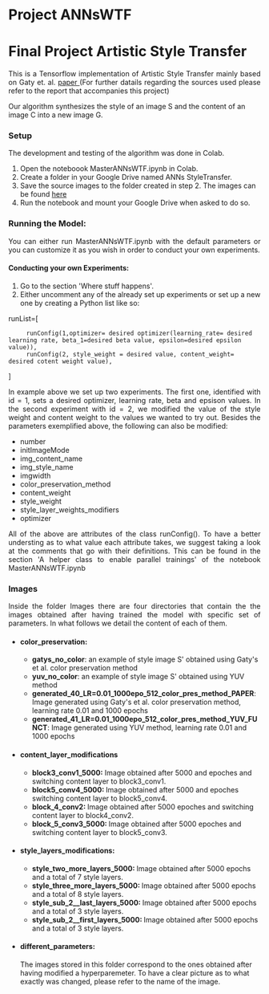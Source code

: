 # Project ANNsWTF
<h1>Final Project Artistic Style Transfer </h1>

<p  align="justify">This is a Tensorflow implementation of Artistic Style Transfer mainly based on Gaty et. al. <a href="https://arxiv.org/abs/1508.06576"> paper </a>(For further datails regarding the sources used please refer to the report that accompanies this project)

Our algorithm synthesizes the style of an image S and the content of an image C into a new image G. </p>




<h3> Setup</h3>
<div>
 
The development and testing of the algorithm was done in Colab.
 
<ol>
 <li> Open the noteboook MasterANNsWTF.ipynb in Colab. </li>
 <li>Create a folder in your Google Drive named ANNs StyleTransfer.</li>
 <li>Save the source images to the folder created in step 2. The images can be found <a href="https://github.com/yesidc/ProjectANNsWTF/tree/main/source_img"> here </a></li>
 <li> Run the notebook and mount your Google Drive when asked to do so. </li>
</ol>
</div>


<h3>Running the Model:</h3>

<p  align="justify">You can either run MasterANNsWTF.ipynb with the default parameters or you can customize it as you wish 
in order to conduct your own experiments. </p>


<h4>Conducting your own Experiments: </h4>
<ol>
         <li> Go to the section 'Where stuff happens'. </li>
         <li>Either uncomment any of the already set up experiments or set up a new one by creating a Python list like so: </li>
</ol>
runList=[

         runConfig(1,optimizer= desired optimizer(learning_rate= desired learning rate, beta_1=desired beta value, epsilon=desired epsilon value)),
         runConfig(2, style_weight = desired value, content_weight= desired cotent weight value),
      
]

<p  align="justify">In example above we set up two experiments. The first one, identified with id = 1, sets a desired optimizer, learning rate, beta and epsison values. 
In the second experiment with id = 2, we modified the value of the style weight and content weight to the values we wanted to try out. 
Besides the parameters exemplified above, the following can also be modified: </p>

<ul>
         <li>number </li>

<li> initImageMode </li>

<li> img_content_name </li>

<li> img_style_name </li>

<li> imgwidth </li>

<li> color_preservation_method </li>

<li> content_weight </li>

<li> style_weight </li>

<li> style_layer_weights_modifiers </li>

<li> optimizer </li>
</ul>                

<p align= "justify"> All of the above are attributes of the class runConfig(). To have a better understing as to what value each attribute
takes, we suggest taking a look at the comments that go with their definitions. This can be found in the section
'A helper class to enable parallel trainings' of the notebook MasterANNsWTF.ipynb</p>

<h3>Images </h3>
<p align= "justify"> Inside the folder Images there are four directories that contain the the images obtained after having trained the
model with specific set of parameters. In what follows we detail the content of each of them.</p>
<ul>
 <li><p align= "justify"> <h4>color_preservation:</h4> <ul><li><strong>gatys_no_color</strong>: an example of style image S' obtained using Gaty's et al. color preservation method </li>
  <li><strong>yuv_no_color</strong>: an example of style image S' obtained using YUV method</li>
  <li><strong>generated_40_LR=0.01_1000epo_512_color_pres_method_PAPER</strong>: Image generated using Gaty's et al. color preservation method, learning rate 0.01
   and 1000 epochs</li><li> <strong>generated_41_LR=0.01_1000epo_512_color_pres_method_YUV_FUNCT</strong>: Image generated using YUV method, learning rate 0.01 and
  1000 epochs</li></ul></li>
 <li><h4>content_layer_modifications</h4><ul>
  <li><strong>block3_conv1_5000:</strong> Image obtained after 5000 and epoches and switching content layer to block3_conv1. </li>
  <li><strong>block5_conv4_5000: </strong>Image obtained after 5000 and epoches switching content layer to block5_conv4.</li>
  <li><strong>block_4_conv2: </strong>Image obtained after 5000 epoches and switching content layer to block4_conv2.</li>
  <li><strong>block_5_conv3_5000: </strong>Image obtained after 5000 epoches and switching content layer to block5_conv3.</li></ul></li>
 <li><h4>style_layers_modifications:</h4>
  <ul><li><strong>style_two_more_layers_5000: </strong>Image obtained after 5000 epochs and a total of 7 style layers.</li>
   <li><strong>style_three_more_layers_5000: </strong>Image obtained after 5000 epochs and a total of 8 style layers.</li>
   <li><strong>style_sub_2__last_layers_5000: </strong>Image obtained after 5000 epochs and a total of 3 style layers.</li>
   <li><strong>style_sub_2__first_layers_5000: </strong>Image obtained after 5000 epochs and a total of 3 style layers.</li></ul></li>
 <li><h4>different_parameters: </h4>The images stored in this folder correspond to the ones obtained after having modified a hyperparemeter. 
 To have a clear picture as to what exactly was changed, please refer to the name of the image.</li>
 
